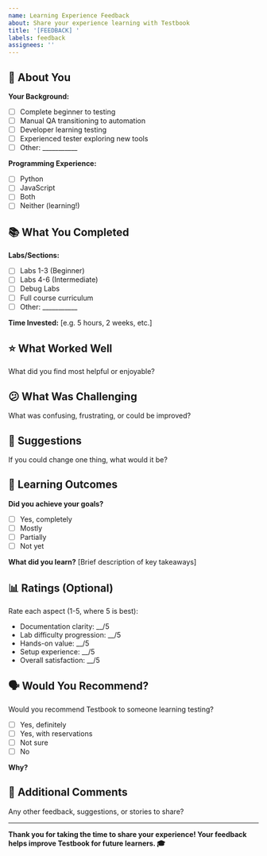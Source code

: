 ```yaml
---
name: Learning Experience Feedback
about: Share your experience learning with Testbook
title: '[FEEDBACK] '
labels: feedback
assignees: ''
---
```

<!--
Template Version: 2.0
Last Updated: October 2025
-->

## 👤 About You

**Your Background:**
- [ ] Complete beginner to testing
- [ ] Manual QA transitioning to automation
- [ ] Developer learning testing
- [ ] Experienced tester exploring new tools
- [ ] Other: ___________

**Programming Experience:**
- [ ] Python
- [ ] JavaScript
- [ ] Both
- [ ] Neither (learning!)

## 📚 What You Completed

**Labs/Sections:**
- [ ] Labs 1-3 (Beginner)
- [ ] Labs 4-6 (Intermediate)
- [ ] Debug Labs
- [ ] Full course curriculum
- [ ] Other: ___________

**Time Invested:** [e.g. 5 hours, 2 weeks, etc.]

## ⭐ What Worked Well

What did you find most helpful or enjoyable?

## 😕 What Was Challenging

What was confusing, frustrating, or could be improved?

## 💭 Suggestions

If you could change one thing, what would it be?

## 🎯 Learning Outcomes

**Did you achieve your goals?**
- [ ] Yes, completely
- [ ] Mostly
- [ ] Partially
- [ ] Not yet

**What did you learn?**
[Brief description of key takeaways]

## 📊 Ratings (Optional)

Rate each aspect (1-5, where 5 is best):

- Documentation clarity: __/5
- Lab difficulty progression: __/5
- Hands-on value: __/5
- Setup experience: __/5
- Overall satisfaction: __/5

## 🗣️ Would You Recommend?

Would you recommend Testbook to someone learning testing?

- [ ] Yes, definitely
- [ ] Yes, with reservations
- [ ] Not sure
- [ ] No

**Why?**

## 📝 Additional Comments

Any other feedback, suggestions, or stories to share?

---

**Thank you for taking the time to share your experience! Your feedback helps improve Testbook for future learners. 🎓**
